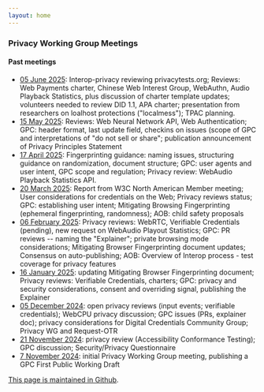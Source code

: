 ```yaml
---
layout: home
---
```


### Privacy Working Group Meetings

#### Past meetings
* [05 June 2025](minutes/privacywg-20250605.md): Interop-privacy reviewing privacytests.org; Reviews: Web Payments charter, Chinese Web Interest Group, WebAuthn, Audio Playback Statistics, plus discussion of charter template updates; volunteers needed to review DID 1.1, APA charter; presentation from researchers on loalhost protections ("localmess"); TPAC planning.
* [15 May 2025](minutes/privacywg-20250515.md): Reviews: Web Neural Network API, Web Authentication; GPC: header format, last update field, checkins on issues (scope of GPC and interpretations of "do not sell or share"; publication announcement of Privacy Principles Statement 
* [17 April 2025](minutes/privacywg-20250417.md): Fingerprinting guidance: naming issues, structuring guidance on randomization, document structure; GPC: user agents and user intent, GPC scope and regulation; Privacy review: WebAudio Playback Statistics API.
* [20 March 2025](minutes/privacywg-20250320.md): Report from W3C North American Member meeting; User considerations for credentials on the Web; Privacy reviews status; GPC: establishing user intent; Mitigating Browsing Fingerprinting (ephemeral fingerprinting, randomness); AOB: child safety proposals
* [06 February 2025](minutes/privacywg-20250206.md): Privacy reviews: WebRTC, Verifiable Credentials (pending), new request on WebAudio Playout Statistics; GPC: PR reviews -- naming the "Explainer"; private browsing mode considerations; Mitigating Browser Fingerprinting document updates; Consensus on auto-publishing; AOB: Overview of Interop process - test coverage for privacy features
* [16 January 2025](minutes/privacywg-20250116.md): updating Mitigating Browser Fingerprinting document; Privacy reviews: Verifiable Credentials, charters; GPC: privacy and security considerations, consent and overriding signal, publishing the Explainer
* [05 December 2024](minutes/privacywg-20241205.md): open privacy reviews (input events; verifiable credentials); WebCPU privacy discussion; GPC issues (PRs, explainer doc); privacy considerations for Digital Credentials Community Group; Privacy WG and Request-OTR
* [21 November 2024](minutes/privacywg-20241121.md): privacy review (Accessibility Conformance Testing); GPC discussion; Security/Privacy Questionnaire
* [7 November 2024](minutes/privacywg-20241107.md): initial Privacy Working Group meeting, publishing a GPC First Public Working Draft
 
 [This page is maintained in Github](https://github.com/w3c/privacywg/blob/main/meetings.md).
